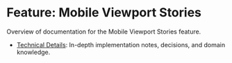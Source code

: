 # Feature: Mobile Viewport Stories

Overview of documentation for the Mobile Viewport Stories feature.

* [Technical Details](./technical-details.md): In-depth implementation notes, decisions, and domain knowledge. 